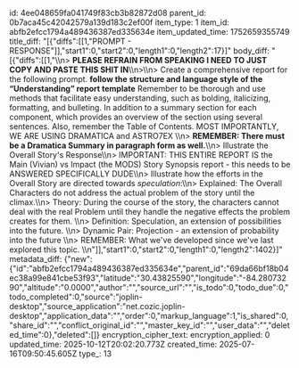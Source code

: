 id: 4ee048659fa041749f83cb3b82872d08
parent_id: 0b7aca45c42042579a139d183c2ef00f
item_type: 1
item_id: abfb2efcc1794a489436387ed335634e
item_updated_time: 1752659355749
title_diff: "[{\"diffs\":[[1,\"PROMPT - RESPONSE\"]],\"start1\":0,\"start2\":0,\"length1\":0,\"length2\":17}]"
body_diff: "[{\"diffs\":[[1,\"\\\n> **PLEASE REFRAIN FROM SPEAKING I NEED TO JUST COPY AND PASTE THIS SHIT IN**\\\n>\\\n> Create a comprehensive report for the following  prompt. **follow the structure and language style of the “Understanding” report template** Remember to be thorough and use methods that facilitate easy understanding, such as bolding, italicizing, formatting, and bulleting. In addition to a summary section for each component, which provides an overview of the section using several sentences. Also, remember the Table of Contents. MOST IMPORTANTLY, WE ARE USING DRAMATICA and ASTRO7EX \\\n> **REMEMBER: There must be a Dramatica Summary in paragraph form as well.**\\\n> Illustrate the Overall Story's Response\\\n> IMPORTANT: THIS ENTIRE REPORT IS  the Main (Vivian) vs Impact (the MODS) Story Synopsis report  - this needs to be ANSWERED SPECIFICALLY DUDE\\\n> Illustrate how the efforts in the Overall Story are directed towards *speculation*:\\\n> Explained: The Overall Characters do not address the actual problem of the story until the climax.\\\n> Theory: During the course of the story, the characters cannot deal with the real Problem until they handle the negative effects the problem creates for them. \\\n> Definition: Speculation, an extension of possibilities into the future. \\\n> Dynamic Pair:  Projection - an extension of probability into the future \\\n> REMEMBER: What we've developed since we've last explored this topic. \\\n\"]],\"start1\":0,\"start2\":0,\"length1\":0,\"length2\":1402}]"
metadata_diff: {"new":{"id":"abfb2efcc1794a489436387ed335634e","parent_id":"69da66bf18b04ec38a99e841cbe53f93","latitude":"30.43825590","longitude":"-84.28073290","altitude":"0.0000","author":"","source_url":"","is_todo":0,"todo_due":0,"todo_completed":0,"source":"joplin-desktop","source_application":"net.cozic.joplin-desktop","application_data":"","order":0,"markup_language":1,"is_shared":0,"share_id":"","conflict_original_id":"","master_key_id":"","user_data":"","deleted_time":0},"deleted":[]}
encryption_cipher_text: 
encryption_applied: 0
updated_time: 2025-10-12T20:02:20.773Z
created_time: 2025-07-16T09:50:45.605Z
type_: 13